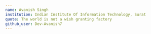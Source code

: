 ```yaml
---
name: Avanish Singh
institution: Indian Institute Of Information Technology, Surat
quote: The world is not a wish granting factory
github_user: Dev-Avanish7
---
```

